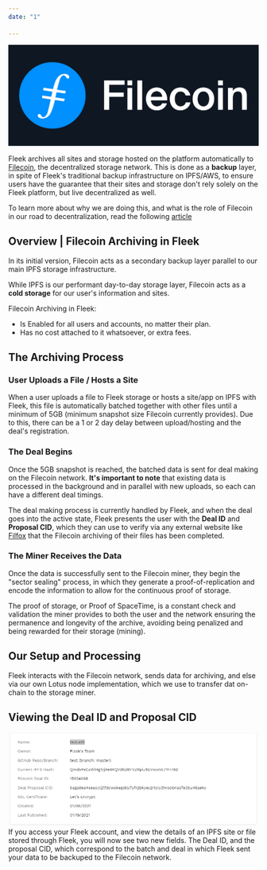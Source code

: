 ```yaml
---
date: "1"

---
```

<script>
  window.intercomSettings = {
    app_id: "ywevvpcu"
  };
</script>

<script>
// We pre-filled your app ID in the widget URL: 'https://widget.intercom.io/widget/ywevvpcu'
(function(){var w=window;var ic=w.Intercom;if(typeof ic==="function"){ic('reattach_activator');ic('update',w.intercomSettings);}else{var d=document;var i=function(){i.c(arguments);};i.q=[];i.c=function(args){i.q.push(args);};w.Intercom=i;var l=function(){var s=d.createElement('script');s.type='text/javascript';s.async=true;s.src='https://widget.intercom.io/widget/ywevvpcu';var x=d.getElementsByTagName('script')[0];x.parentNode.insertBefore(s,x);};if(w.attachEvent){w.attachEvent('onload',l);}else{w.addEventListener('load',l,false);}}})();
</script>


![](imgs/Filecoin-logo.jpg)

Fleek archives all sites and storage hosted on the platform automatically to [Filecoin](https://filecoin.io/), the decentralized storage network. This is done as a **backup** layer, in spite of Fleek's traditional backup infrastructure on IPFS/AWS, to ensure users have the guarantee that their sites and storage don't rely solely on the Fleek platform, but live decentralized as well.


To learn more about why we are doing this, and what is the role of Filecoin in our road to decentralization, read the following [article](https://blog.fleek.co/posts/filecoin-archiving-backup-fleek-sites-and-storage)

## Overview | Filecoin Archiving in Fleek
In its initial version, Filecoin acts as a secondary backup layer parallel to our main IPFS storage infrastructure.

While IPFS is our performant day-to-day storage layer, Filecoin acts as a **cold storage** for our user's information and sites.

Filecoin Archiving in Fleek:

- Is Enabled for all users and accounts, no matter their plan.
- Has no cost attached to it whatsoever, or extra fees.

## The Archiving Process
### User Uploads a File / Hosts a Site
When a user uploads a file to Fleek storage or hosts a site/app on IPFS with Fleek, this file is automatically batched together with other files until a minimum of 5GB (minimum snapshot size Filecoin currently provides). Due to this, there can be a 1 or 2 day delay between upload/hosting and the deal's registration.

### The Deal Begins
Once the 5GB snapshot is reached, the batched data is sent for deal making on the Filecoin network. **It's important to note** that existing data is processed in the background and in parallel with new uploads, so each can have a different deal timings.

The deal making process is currently handled by Fleek, and when the deal goes into the active state, Fleek presents the user with the **Deal ID** and **Proposal CID**, which they can use to verify via any external website like [Filfox](https://filfox.info/en/deal) that the Filecoin archiving of their files has been completed.

### The Miner Receives the Data
Once the data is successfully sent to the Filecoin miner, they begin the "sector sealing" process, in which they generate a proof-of-replication and encode the information to allow for the continuous proof of storage.

The proof of storage, or Proof of SpaceTime, is a constant check and validation the miner provides to both the user and the network ensuring the permanence and longevity of the archive, avoiding being penalized and being rewarded for their storage (mining).

## Our Setup and Processing
Fleek interacts with the Filecoin network, sends data for archiving, and else via our own Lotus node implementation, which we use to transfer dat on-chain to the storage miner.

## Viewing the Deal ID and Proposal CID
![](imgs/filecoin-example.png)
If you access your Fleek account, and view the details of an IPFS site or file stored through Fleek, you will now see two new fields. The Deal ID, and the proposal CID, which correspond to the batch and deal in which Fleek sent your data to be backuped to the Filecoin network.